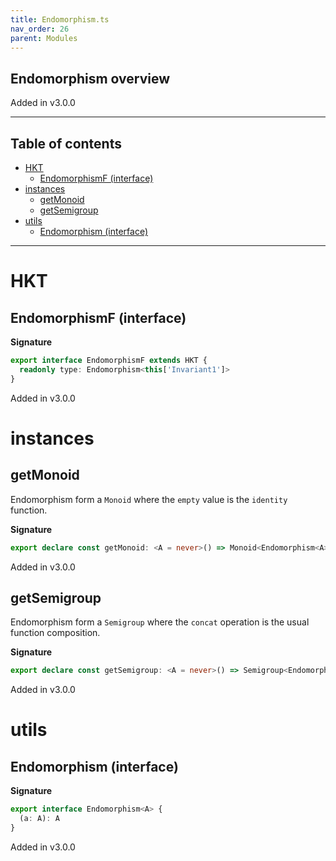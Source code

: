 ```yaml
---
title: Endomorphism.ts
nav_order: 26
parent: Modules
---
```


## Endomorphism overview

Added in v3.0.0

---

<h2 class="text-delta">Table of contents</h2>

- [HKT](#hkt)
  - [EndomorphismF (interface)](#endomorphismf-interface)
- [instances](#instances)
  - [getMonoid](#getmonoid)
  - [getSemigroup](#getsemigroup)
- [utils](#utils)
  - [Endomorphism (interface)](#endomorphism-interface)

---

# HKT

## EndomorphismF (interface)

**Signature**

```ts
export interface EndomorphismF extends HKT {
  readonly type: Endomorphism<this['Invariant1']>
}
```

Added in v3.0.0

# instances

## getMonoid

Endomorphism form a `Monoid` where the `empty` value is the `identity` function.

**Signature**

```ts
export declare const getMonoid: <A = never>() => Monoid<Endomorphism<A>>
```

Added in v3.0.0

## getSemigroup

Endomorphism form a `Semigroup` where the `concat` operation is the usual function composition.

**Signature**

```ts
export declare const getSemigroup: <A = never>() => Semigroup<Endomorphism<A>>
```

Added in v3.0.0

# utils

## Endomorphism (interface)

**Signature**

```ts
export interface Endomorphism<A> {
  (a: A): A
}
```

Added in v3.0.0
